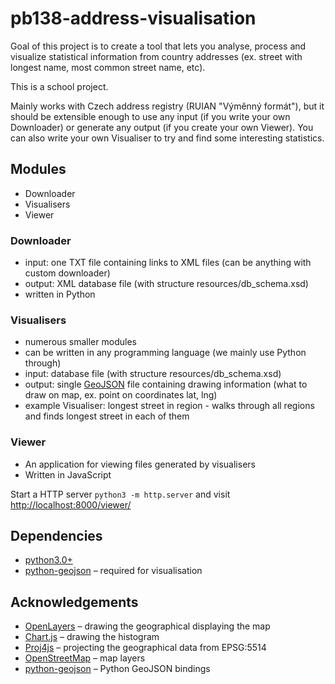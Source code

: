 # pb138-address-visualisation

Goal of this project is to create a tool that lets you analyse, process and visualize statistical information from country addresses (ex. street with longest name, most common street name, etc).

This is a school project.

Mainly works with Czech address registry (RUIAN "Výměnný formát"), but it should be extensible enough to use any input (if you write your own Downloader) or generate any output (if you create your own Viewer). You can also write your own Visualiser to try and find some interesting statistics.

## Modules
- Downloader
- Visualisers
- Viewer

### Downloader
- input: one TXT file containing links to XML files (can be anything with custom downloader)
- output: XML database file (with structure resources/db_schema.xsd)
- written in Python

### Visualisers
- numerous smaller modules
- can be written in any programming language (we mainly use Python through)
- input: database file (with structure resources/db_schema.xsd)
- output: single [GeoJSON](http://geojson.org/) file containing drawing information (what to draw on map, ex. point on coordinates lat, lng)
- example Visualiser: longest street in region - walks through all regions and finds longest street in each of them

### Viewer
- An application for viewing files generated by visualisers
- Written in JavaScript

Start a HTTP server `python3 -m http.server` and visit <http://localhost:8000/viewer/>

## Dependencies
- [python3.0+](https://www.python.org/downloads/)
- [python-geojson](https://pypi.python.org/pypi/geojson) – required for visualisation

## Acknowledgements
* [OpenLayers](http://openlayers.org/) – drawing the geographical displaying the map
* [Chart.js](http://www.chartjs.org/) – drawing the histogram
* [Proj4js](http://proj4js.org/) – projecting the geographical data from EPSG:5514
* [OpenStreetMap](https://www.openstreetmap.org/) – map layers
* [python-geojson](https://pypi.python.org/pypi/geojson) – Python GeoJSON bindings
